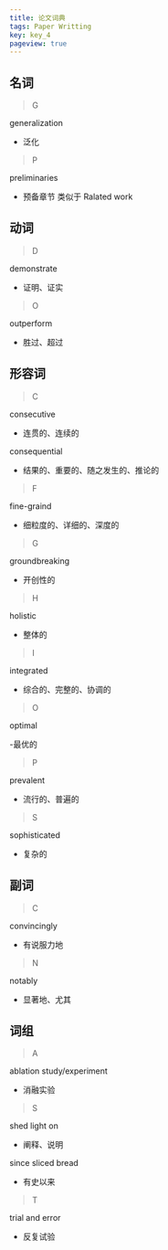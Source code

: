 ```yaml
---
title: 论文词典
tags: Paper Writting
key: key_4
pageview: true
---
```


## 名词

> G

generalization

- 泛化

> P

preliminaries

- 预备章节 类似于 Ralated work

## 动词

> D

demonstrate

- 证明、证实

> O

outperform

- 胜过、超过

## 形容词

> C

consecutive

- 连贯的、连续的

consequential

- 结果的、重要的、随之发生的、推论的

> F

fine-graind

- 细粒度的、详细的、深度的

> G

groundbreaking

- 开创性的

> H

holistic

- 整体的

> I

integrated

- 综合的、完整的、协调的

> O

optimal

-最优的

> P

prevalent

- 流行的、普遍的

> S

sophisticated

- 复杂的

## 副词

> C

convincingly

- 有说服力地

> N

notably

- 显著地、尤其

## 词组

> A

ablation study/experiment

- 消融实验

> S

shed light on

- 阐释、说明

since sliced bread

- 有史以来

> T

 trial and error

- 反复试验

